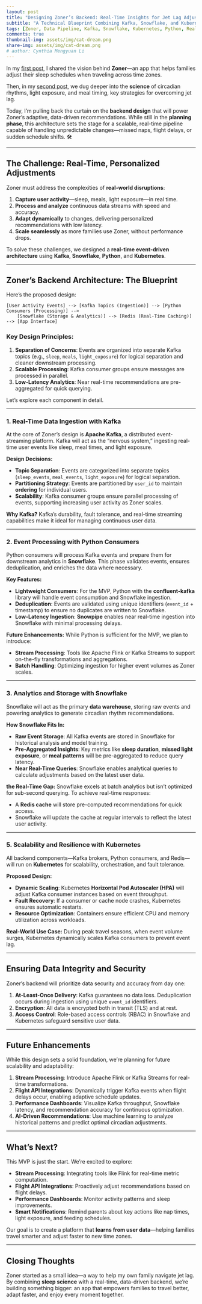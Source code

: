 ```yaml
---
layout: post
title: "Designing Zoner’s Backend: Real-Time Insights for Jet Lag Adjustments"
subtitle: "A Technical Blueprint Combining Kafka, Snowflake, and Kubernetes"
tags: [Zoner, Data Pipeline, Kafka, Snowflake, Kubernetes, Python, Real-Time, Jet Lag, Sleep Science, Data Processing]
comments: true
thumbnail-img: assets/img/cat-dream.png
share-img: assets/img/cat-dream.png
# author: Cynthia Mengyuan Li
---
```


In my [first post](https://cynthialmy.github.io/2024-11-01-jetlag-logic/), I shared the vision behind **Zoner**—an app that helps families adjust their sleep schedules when traveling across time zones.

Then, in my [second post](https://cynthialmy.github.io/2024-11-01-jetlag-logic/), we dug deeper into the **science** of circadian rhythms, light exposure, and meal timing, key strategies for overcoming jet lag.

Today, I’m pulling back the curtain on the **backend design** that will power Zoner’s adaptive, data-driven recommendations. While still in the **planning phase**, this architecture sets the stage for a scalable, real-time pipeline capable of handling unpredictable changes—missed naps, flight delays, or sudden schedule shifts. 🛠️

---

## **The Challenge: Real-Time, Personalized Adjustments**

Zoner must address the complexities of **real-world disruptions**:

1. **Capture user activity**—sleep, meals, light exposure—in real time.
2. **Process and analyze** continuous data streams with speed and accuracy.
3. **Adapt dynamically** to changes, delivering personalized recommendations with low latency.
4. **Scale seamlessly** as more families use Zoner, without performance drops.

To solve these challenges, we designed a **real-time event-driven architecture** using **Kafka**, **Snowflake**, **Python**, and **Kubernetes**.

---

## **Zoner’s Backend Architecture: The Blueprint**

Here’s the proposed design:

```
[User Activity Events] --> [Kafka Topics (Ingestion)] --> [Python Consumers (Processing)] -->
    [Snowflake (Storage & Analytics)] --> [Redis (Real-Time Caching)] --> [App Interface]
```

### Key Design Principles:
1. **Separation of Concerns**: Events are organized into separate Kafka topics (e.g., `sleep`, `meals`, `light_exposure`) for logical separation and cleaner downstream processing.
2. **Scalable Processing**: Kafka consumer groups ensure messages are processed in parallel.
3. **Low-Latency Analytics**: Near real-time recommendations are pre-aggregated for quick querying.

Let’s explore each component in detail.

---

### **1. Real-Time Data Ingestion with Kafka**

At the core of Zoner’s design is **Apache Kafka**, a distributed event-streaming platform. Kafka will act as the “nervous system,” ingesting real-time user events like sleep, meal times, and light exposure.

**Design Decisions:**
- **Topic Separation**: Events are categorized into separate topics (`sleep_events`, `meal_events`, `light_exposure`) for logical separation.
- **Partitioning Strategy**: Events are partitioned by `user_id` to maintain **ordering** for individual users.
- **Scalability**: Kafka consumer groups ensure parallel processing of events, supporting increasing user activity as Zoner scales.

**Why Kafka?**
Kafka’s durability, fault tolerance, and real-time streaming capabilities make it ideal for managing continuous user data.

---

### **2. Event Processing with Python Consumers**

Python consumers will process Kafka events and prepare them for downstream analytics in **Snowflake**. This phase validates events, ensures deduplication, and enriches the data where necessary.

**Key Features:**
- **Lightweight Consumers**: For the MVP, Python with the **confluent-kafka** library will handle event consumption and Snowflake ingestion.
- **Deduplication**: Events are validated using unique identifiers (`event_id` + timestamp) to ensure no duplicates are written to Snowflake.
- **Low-Latency Ingestion**: **Snowpipe** enables near real-time ingestion into Snowflake with minimal processing delays.

**Future Enhancements:**
While Python is sufficient for the MVP, we plan to introduce:
- **Stream Processing**: Tools like Apache Flink or Kafka Streams to support on-the-fly transformations and aggregations.
- **Batch Handling**: Optimizing ingestion for higher event volumes as Zoner scales.

---

### **3. Analytics and Storage with Snowflake**

Snowflake will act as the primary **data warehouse**, storing raw events and powering analytics to generate circadian rhythm recommendations.

**How Snowflake Fits In:**
- **Raw Event Storage**: All Kafka events are stored in Snowflake for historical analysis and model training.
- **Pre-Aggregated Insights**: Key metrics like **sleep duration**, **missed light exposure**, or **meal patterns** will be pre-aggregated to reduce query latency.
- **Near Real-Time Queries**: Snowflake enables analytical queries to calculate adjustments based on the latest user data.

**the Real-Time Gap:**
Snowflake excels at batch analytics but isn’t optimized for sub-second querying. To achieve real-time responses:
- A **Redis cache** will store pre-computed recommendations for quick access.
- Snowflake will update the cache at regular intervals to reflect the latest user activity.

---

### **5. Scalability and Resilience with Kubernetes**

All backend components—Kafka brokers, Python consumers, and Redis—will run on **Kubernetes** for scalability, orchestration, and fault tolerance.

**Proposed Design:**
- **Dynamic Scaling**: Kubernetes **Horizontal Pod Autoscaler (HPA)** will adjust Kafka consumer instances based on event throughput.
- **Fault Recovery**: If a consumer or cache node crashes, Kubernetes ensures automatic restarts.
- **Resource Optimization**: Containers ensure efficient CPU and memory utilization across workloads.

**Real-World Use Case:**
During peak travel seasons, when event volume surges, Kubernetes dynamically scales Kafka consumers to prevent event lag.

---

## **Ensuring Data Integrity and Security**

Zoner’s backend will prioritize data security and accuracy from day one:

1. **At-Least-Once Delivery**: Kafka guarantees no data loss. Deduplication occurs during ingestion using unique `event_id` identifiers.
2. **Encryption**: All data is encrypted both in transit (TLS) and at rest.
3. **Access Control**: Role-based access controls (RBAC) in Snowflake and Kubernetes safeguard sensitive user data.

---

## **Future Enhancements**

While this design sets a solid foundation, we’re planning for future scalability and adaptability:

1. **Stream Processing**: Introduce Apache Flink or Kafka Streams for real-time transformations.
2. **Flight API Integrations**: Dynamically trigger Kafka events when flight delays occur, enabling adaptive schedule updates.
3. **Performance Dashboards**: Visualize Kafka throughput, Snowflake latency, and recommendation accuracy for continuous optimization.
4. **AI-Driven Recommendations**: Use machine learning to analyze historical patterns and predict optimal circadian adjustments.

---

## **What’s Next?**

This MVP is just the start. We’re excited to explore:
- **Stream Processing**: Integrating tools like Flink for real-time metric computation.
- **Flight API Integrations**: Proactively adjust recommendations based on flight delays.
- **Performance Dashboards**: Monitor activity patterns and sleep improvements.
- **Smart Notifications**: Remind parents about key actions like nap times, light exposure, and feeding schedules.

Our goal is to create a platform that **learns from user data**—helping families travel smarter and adjust faster to new time zones.

---


## **Closing Thoughts**

Zoner started as a small idea—a way to help my own family navigate jet lag. By combining **sleep science** with a real-time, data-driven backend, we’re building something bigger: an app that empowers families to travel better, adapt faster, and enjoy every moment together.
